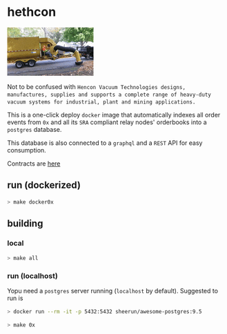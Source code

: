 # hethcon

![logo](logo.gif?raw=true)


Not to be confused with `Hencon Vacuum Technologies designs, manufactures, supplies and supports a complete range of heavy-duty vacuum systems for industrial, plant and mining applications.`


This is a one-click deploy `docker` image that automatically indexes all order events from `0x` and all its `SRA` compliant relay nodes' orderbooks into a `postgres` database.

This database is also connected to a `graphql` and a `REST` API for easy consumption.

Contracts are [here](https://0xproject.com/wiki#Deployed-Addresses)

## run (dockerized)
```bash
> make docker0x
```

## building

### local
```bash
> make all
```

### run (localhost)

Yopu need a `postgres` server running (`localhost` by default). Suggested to run is
```bash
> docker run --rm -it -p 5432:5432 sheerun/awesome-postgres:9.5
```

```bash
> make 0x
```

